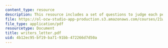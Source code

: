 ```yaml
---
content_type: resource
description: This resource includes a set of questions to judge each person as a writer.
file: https://ol-ocw-studio-app-production.s3.amazonaws.com/courses/21w-730-4-expository-writing-analyzing-mass-media-spring-2001/4b12ec95bf19ba7191bb472266d7d50a_writers_letter.pdf
file_type: application/pdf
resourcetype: Document
title: writers_letter.pdf
uid: 4b12ec95-bf19-ba71-91bb-472266d7d50a
---
```

